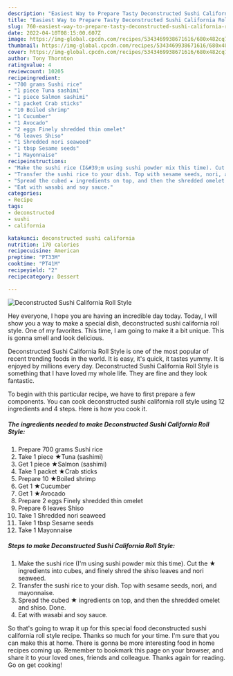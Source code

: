 ```yaml
---
description: "Easiest Way to Prepare Tasty Deconstructed Sushi California Roll Style"
title: "Easiest Way to Prepare Tasty Deconstructed Sushi California Roll Style"
slug: 760-easiest-way-to-prepare-tasty-deconstructed-sushi-california-roll-style
date: 2022-04-10T08:15:00.607Z
image: https://img-global.cpcdn.com/recipes/5343469938671616/680x482cq70/deconstructed-sushi-california-roll-style-recipe-main-photo.jpg
thumbnail: https://img-global.cpcdn.com/recipes/5343469938671616/680x482cq70/deconstructed-sushi-california-roll-style-recipe-main-photo.jpg
cover: https://img-global.cpcdn.com/recipes/5343469938671616/680x482cq70/deconstructed-sushi-california-roll-style-recipe-main-photo.jpg
author: Tony Thornton
ratingvalue: 4
reviewcount: 10205
recipeingredient:
- "700 grams Sushi rice"
- "1 piece Tuna sashimi"
- "1 piece Salmon sashimi"
- "1 packet Crab sticks"
- "10 Boiled shrimp"
- "1 Cucumber"
- "1 Avocado"
- "2 eggs Finely shredded thin omelet"
- "6 leaves Shiso"
- "1 Shredded nori seaweed"
- "1 tbsp Sesame seeds"
- "1 Mayonnaise"
recipeinstructions:
- "Make the sushi rice (I&#39;m using sushi powder mix this time). Cut the ★ ingredients into cubes, and finely shred the shiso leaves and nori seaweed."
- "Transfer the sushi rice to your dish. Top with sesame seeds, nori, and mayonnaise."
- "Spread the cubed ★ ingredients on top, and then the shredded omelet and shiso. Done."
- "Eat with wasabi and soy sauce."
categories:
- Recipe
tags:
- deconstructed
- sushi
- california

katakunci: deconstructed sushi california 
nutrition: 170 calories
recipecuisine: American
preptime: "PT33M"
cooktime: "PT41M"
recipeyield: "2"
recipecategory: Dessert

---
```



![Deconstructed Sushi California Roll Style](https://img-global.cpcdn.com/recipes/5343469938671616/680x482cq70/deconstructed-sushi-california-roll-style-recipe-main-photo.jpg)

Hey everyone, I hope you are having an incredible day today. Today, I will show you a way to make a special dish, deconstructed sushi california roll style. One of my favorites. This time, I am going to make it a bit unique. This is gonna smell and look delicious.



Deconstructed Sushi California Roll Style is one of the most popular of recent trending foods in the world. It is easy, it's quick, it tastes yummy. It is enjoyed by millions every day. Deconstructed Sushi California Roll Style is something that I have loved my whole life. They are fine and they look fantastic.


To begin with this particular recipe, we have to first prepare a few components. You can cook deconstructed sushi california roll style using 12 ingredients and 4 steps. Here is how you cook it.

<!--inarticleads1-->

##### The ingredients needed to make Deconstructed Sushi California Roll Style:

1. Prepare 700 grams Sushi rice
1. Take 1 piece ★Tuna (sashimi)
1. Get 1 piece ★Salmon (sashimi)
1. Take 1 packet ★Crab sticks
1. Prepare 10 ★Boiled shrimp
1. Get 1 ★Cucumber
1. Get 1 ★Avocado
1. Prepare 2 eggs Finely shredded thin omelet
1. Prepare 6 leaves Shiso
1. Take 1 Shredded nori seaweed
1. Take 1 tbsp Sesame seeds
1. Take 1 Mayonnaise




<!--inarticleads2-->

##### Steps to make Deconstructed Sushi California Roll Style:

1. Make the sushi rice (I&#39;m using sushi powder mix this time). Cut the ★ ingredients into cubes, and finely shred the shiso leaves and nori seaweed.
1. Transfer the sushi rice to your dish. Top with sesame seeds, nori, and mayonnaise.
1. Spread the cubed ★ ingredients on top, and then the shredded omelet and shiso. Done.
1. Eat with wasabi and soy sauce.




So that's going to wrap it up for this special food deconstructed sushi california roll style recipe. Thanks so much for your time. I'm sure that you can make this at home. There is gonna be more interesting food in home recipes coming up. Remember to bookmark this page on your browser, and share it to your loved ones, friends and colleague. Thanks again for reading. Go on get cooking!
